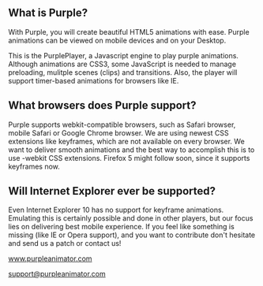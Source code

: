 ## What is Purple?

With Purple, you will create beautiful HTML5 animations with ease. Purple animations can be viewed on mobile devices and on your Desktop.

This is the PurplePlayer, a Javascript engine to play purple animations. Although animations are CSS3, some JavaScript is needed to
manage preloading, mulitple scenes (clips) and transitions. Also, the player will support timer-based animations for browsers like IE.

## What browsers does Purple support?

Purple supports webkit-compatible browsers, such as Safari browser, mobile Safari or Google Chrome browser. We are using newest CSS extensions like keyframes, which are not available on every browser. We want to deliver smooth animations and the best way to accomplish this is to use -webkit CSS extensions. Firefox 5 might follow soon, since it supports keyframes now.

## Will Internet Explorer ever be supported?
Even Internet Explorer 10 has no support for keyframe animations. Emulating this is certainly possible and done in other players, but our focus lies on delivering best mobile experience.
If you feel like something is missing (like IE or Opera support), and you want to contribute don't hesitate and send us a patch or contact us!

www.purpleanimator.com

support@purpleanimator.com

